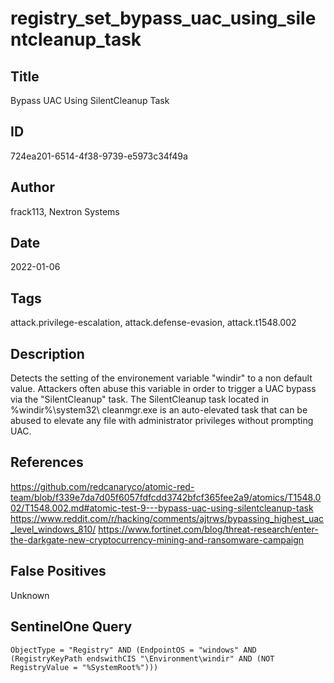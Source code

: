 # registry_set_bypass_uac_using_silentcleanup_task

## Title
Bypass UAC Using SilentCleanup Task

## ID
724ea201-6514-4f38-9739-e5973c34f49a

## Author
frack113, Nextron Systems

## Date
2022-01-06

## Tags
attack.privilege-escalation, attack.defense-evasion, attack.t1548.002

## Description
Detects the setting of the environement variable "windir" to a non default value.
Attackers often abuse this variable in order to trigger a UAC bypass via the "SilentCleanup" task.
The SilentCleanup task located in %windir%\system32\ cleanmgr.exe is an auto-elevated task that can be abused to elevate any file with administrator privileges without prompting UAC.


## References
https://github.com/redcanaryco/atomic-red-team/blob/f339e7da7d05f6057fdfcdd3742bfcf365fee2a9/atomics/T1548.002/T1548.002.md#atomic-test-9---bypass-uac-using-silentcleanup-task
https://www.reddit.com/r/hacking/comments/ajtrws/bypassing_highest_uac_level_windows_810/
https://www.fortinet.com/blog/threat-research/enter-the-darkgate-new-cryptocurrency-mining-and-ransomware-campaign

## False Positives
Unknown

## SentinelOne Query
```
ObjectType = "Registry" AND (EndpointOS = "windows" AND (RegistryKeyPath endswithCIS "\Environment\windir" AND (NOT RegistryValue = "%SystemRoot%")))

```